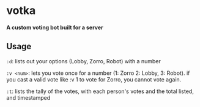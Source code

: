 # votka
**A custom voting bot built for a server**

## Usage

`:d`: lists out your options (Lobby, Zorro, Robot) with a number

`:v <num>`: lets you vote once for a number (1: Zorro 2: Lobby, 3: Robot). if you cast a valid vote like :v 1 to vote for Zorro, you cannot vote again.

`:t`: lists the tally of the votes, with each person's votes and the total listed, and timestamped

